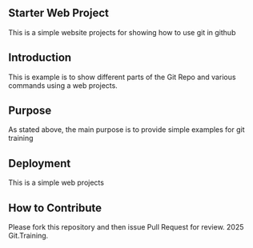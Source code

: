 ## Starter Web Project

This is a simple website projects for showing how to use git in github
## Introduction

This is example is to show different parts of the Git Repo and various commands using a web projects.
## Purpose

As stated above, the main purpose is to provide simple examples for git training 
## Deployment

This is a simple web projects 
## How to Contribute
 
Please fork this repository and then issue Pull Request for review.
2025 Git.Training.